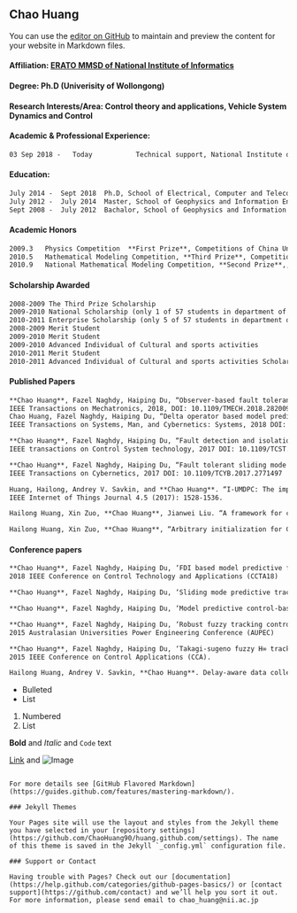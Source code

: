 ## Chao Huang

You can use the [editor on GitHub](https://github.com/ChaoHuang90/huang.github.com/edit/master/index.md) to maintain and preview the content for your website in Markdown files.

#### Affiliation: [ERATO MMSD of National Institute of Informatics](https://group-mmm.org/eratommsd/)

#### Degree: Ph.D (Univerisity of Wollongong) 
 
#### Research Interests/Area: Control theory and applications, Vehicle System Dynamics and Control

#### Academic & Professional Experience:
```markdown
03 Sep 2018 -   Today           Technical support, National Institute of Informatics

```
#### Education:
```markdown
July 2014 -  Sept 2018  Ph.D, School of Electrical, Computer and Telecommunications Engineering, University of Wollongong
July 2012 -  July 2014  Master, School of Geophysics and Information Engineering, China University of Petroleum （Beijing)
Sept 2008 -  July 2012  Bachalor, School of Geophysics and Information Engineering, China University of Petroleum （Beijing)
```

#### Academic Honors
```markdown
2009.3   Physics Competition  **First Prize**, Competitions of China University of Petroleum, Beijing
2010.5   Mathematical Modeling Competition, **Third Prize**, Competitionsof China Univerisity of Petroleum, Beijing
2010.9   National Mathematical Modeling Competition, **Second Prize**,, National and International Competitions
```
#### Scholarship Awarded
```markdown
2008-2009 The Third Prize Scholarship  
2009-2010 National Scholarship (only 1 of 57 students in department of automation awarded) 
2010-2011 Enterprise Scholarship (only 5 of 57 students in department of automation awarded)  
2008-2009 Merit Student 
2009-2010 Merit Student  
2009-2010 Advanced Individual of Cultural and sports activities 
2010-2011 Merit Student  
2010-2011 Advanced Individual of Cultural and sports activities Scholarship
```

#### Published Papers
```markdown
**Chao Huang**, Fazel Naghdy, Haiping Du, “Observer-based fault tolerant controller for uncertain Steer-by-Wire systems using the delta operator“,
IEEE Transactions on Mechatronics, 2018, DOI: 10.1109/TMECH.2018.2820091
Chao Huang, Fazel Naghdy, Haiping Du, “Delta operator based model predictive control with fault compensation for Steer-by-Wire systems“, 
IEEE Transactions on Systems, Man, and Cybernetics: Systems, 2018 DOI: 10.1109/TSMC.2018.2812849

**Chao Huang**, Fazel Naghdy, Haiping Du, “Fault detection and isolation based model predictive fault-tolerant control for constrained vehicle steer-by-wire systems“, 
IEEE transactions on Control System technology, 2017 DOI: 10.1109/TCST.2017.2736497

**Chao Huang**, Fazel Naghdy, Haiping Du, “Fault tolerant sliding mode predictive control with chaos particle swarm optimization for uncertain Steer-by-Wire system“, 
IEEE Transactions on Cybernetics, 2017 DOI: 10.1109/TCYB.2017.2771497

Huang, Hailong, Andrey V. Savkin, and **Chao Huang**. “I-UMDPC: The improved-unusual message delivery path construction for wireless sensor networks with mobile sinks.“, 
IEEE Internet of Things Journal 4.5 (2017): 1528-1536.

Hailong Huang, Xin Zuo, **Chao Huang**, Jianwei Liu. “A framework for classification with single feature kernel matrix.“, Optik-International Journal for Light and Electron Optics 125.3 (2014): 1024-1029.

Hailong Huang, Xin Zuo, **Chao Huang**, “Arbitrary initialization for Chan–Vese model”, Optik, 125 (18), 5257-5263, 2014
```
#### Conference papers
```markdown
**Chao Huang**, Fazel Naghdy, Haiping Du, ‘FDI based model predictive fault-tolerant control for constrained steer-by-wire systems’, 
2018 IEEE Conference on Control Technology and Applications (CCTA18)

**Chao Huang**, Fazel Naghdy, Haiping Du, ‘Sliding mode predictive tracking control for electric vehicle using Steer-by-Wire system’, SAE, 2018

**Chao Huang**, Fazel Naghdy, Haiping Du, ‘Model predictive control-based lane change control system for an autonomous vehicle’, TENCON 2016.

**Chao Huang**, Fazel Naghdy, Haiping Du, ‘Robust fuzzy tracking control of uncertain steer-by-wire systems with network time delays’, 
2015 Australasian Universities Power Engineering Conference (AUPEC)

**Chao Huang**, Fazel Naghdy, Haiping Du, ‘Takagi-sugeno fuzzy H∞ tracking control for steer-by-wire systems’, 
2015 IEEE Conference on Control Applications (CCA).

Hailong Huang, Andrey V. Savkin, **Chao Huang**. Delay-aware data collection in wireless sensor networks with mobile nodes. Control Conference (CCC), 2017 36th Chinese. IEEE, 2017: 8875-8878. 

```
- Bulleted
- List

1. Numbered
2. List

**Bold** and _Italic_ and `Code` text

[Link](url) and ![Image](src)
```

For more details see [GitHub Flavored Markdown](https://guides.github.com/features/mastering-markdown/).

### Jekyll Themes

Your Pages site will use the layout and styles from the Jekyll theme you have selected in your [repository settings](https://github.com/ChaoHuang90/huang.github.com/settings). The name of this theme is saved in the Jekyll `_config.yml` configuration file.

### Support or Contact

Having trouble with Pages? Check out our [documentation](https://help.github.com/categories/github-pages-basics/) or [contact support](https://github.com/contact) and we’ll help you sort it out.
For more information, please send email to chao_huang@nii.ac.jp
